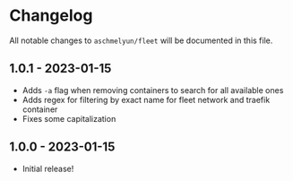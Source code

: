 # Changelog

All notable changes to `aschmelyun/fleet` will be documented in this file.

## 1.0.1 - 2023-01-15

- Adds `-a` flag when removing containers to search for all available ones
- Adds regex for filtering by exact name for fleet network and traefik container
- Fixes some capitalization

## 1.0.0 - 2023-01-15

- Initial release!
